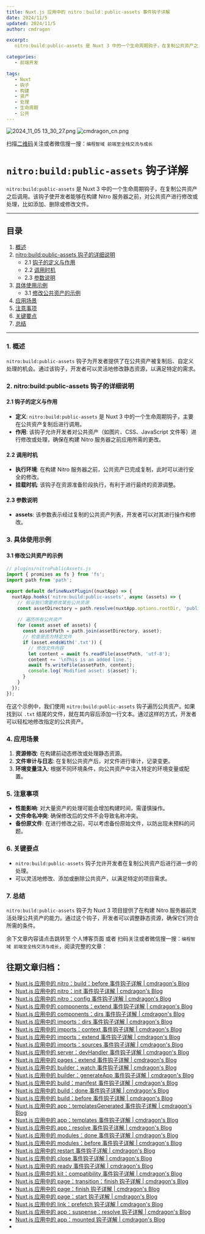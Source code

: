```yaml
---
title: Nuxt.js 应用中的 nitro：build：public-assets 事件钩子详解
date: 2024/11/5
updated: 2024/11/5
author: cmdragon

excerpt:
   nitro:build:public-assets 是 Nuxt 3 中的一个生命周期钩子，在复制公共资产之后调用。该钩子使开发者能够在构建 Nitro 服务器之前，对公共资产进行修改或处理，比如添加、删除或修改文件。

categories:
   - 前端开发

tags:
   - Nuxt
   - 钩子
   - 构建
   - 资产
   - 处理
   - 生命周期
   - 公共
---
```


<img src="https://static.cmdragon.cn/blog/images/2024_11_05 13_30_27.png@blog" title="2024_11_05 13_30_27.png" alt="2024_11_05 13_30_27.png"/>

<img src="https://static.cmdragon.cn/blog/images/cmdragon_cn.png" title="cmdragon_cn.png" alt="cmdragon_cn.png"/>


扫描[二维码](https://static.cmdragon.cn/blog/images/cmdragon_cn.png)关注或者微信搜一搜：`编程智域 前端至全栈交流与成长`

# `nitro:build:public-assets` 钩子详解

`nitro:build:public-assets` 是 Nuxt 3 中的一个生命周期钩子，在复制公共资产之后调用。该钩子使开发者能够在构建 Nitro 服务器之前，对公共资产进行修改或处理，比如添加、删除或修改文件。

---

## 目录

1. [概述](#1-概述)
2. [nitro:build:public-assets 钩子的详细说明](#2-nitrobuildpublic-assets-钩子的详细说明)
   - 2.1 [钩子的定义与作用](#21-钩子的定义与作用)
   - 2.2 [调用时机](#22-调用时机)
   - 2.3 [参数说明](#23-参数说明)
3. [具体使用示例](#3-具体使用示例)
   - 3.1 [修改公共资产的示例](#31-修改公共资产的示例)
4. [应用场景](#4-应用场景)
5. [注意事项](#5-注意事项)
6. [关键要点](#6-关键要点)
7. [总结](#7-总结)

---

### 1. 概述

`nitro:build:public-assets` 钩子为开发者提供了在公共资产被复制后、自定义处理的机会。通过该钩子，开发者可以灵活地修改静态资源，以满足特定的需求。

### 2. nitro:build:public-assets 钩子的详细说明

#### 2.1 钩子的定义与作用

- **定义**: `nitro:build:public-assets` 是 Nuxt 3 中的一个生命周期钩子，主要在公共资产复制后进行调用。
- **作用**: 该钩子允许开发者对公共资产（如图片、CSS、JavaScript 文件等）进行修改或处理，确保在构建 Nitro 服务器之前应用所需的更改。

#### 2.2 调用时机

- **执行环境**: 在构建 Nitro 服务器之前，公共资产已完成复制，此时可以进行安全的修改。
- **挂载时机**: 该钩子在资源准备阶段执行，有利于进行最终的资源调整。

#### 2.3 参数说明

- **assets**: 该参数表示经过复制的公共资产列表，开发者可以对其进行操作和修改。

### 3. 具体使用示例

#### 3.1 修改公共资产的示例

```javascript
// plugins/nitroPublicAssets.js
import { promises as fs } from 'fs';
import path from 'path';

export default defineNuxtPlugin((nuxtApp) => {
  nuxtApp.hooks('nitro:build:public-assets', async (assets) => {
    // 假设我们需要修改某些公共资源
    const assetDirectory = path.resolve(nuxtApp.options.rootDir, 'public');
    
    // 遍历所有公共资产
    for (const asset of assets) {
      const assetPath = path.join(assetDirectory, asset);
      // 检查是否为特定文件
      if (asset.endsWith('.txt')) {
        // 修改文件内容
        let content = await fs.readFile(assetPath, 'utf-8');
        content += '\nThis is an added line.';
        await fs.writeFile(assetPath, content);
        console.log(`Modified asset: ${asset}`);
      }
    }
  });
});
```

在这个示例中，我们使用 `nitro:build:public-assets` 钩子遍历公共资产。如果找到以 `.txt` 结尾的文件，就在其内容后添加一行文本。通过这样的方式，开发者可以轻松地修改指定的公共资产。

### 4. 应用场景

1. **资源修改**: 在构建前动态修改或处理静态资源。
2. **文件审计与日志**: 在复制公共资产后，对文件进行审计，记录变更。
3. **环境变量注入**: 根据不同环境条件，向公共资产中注入特定的环境变量或配置。

### 5. 注意事项

- **性能影响**: 对大量资产的处理可能会增加构建时间，需谨慎操作。
- **文件命名冲突**: 确保修改后的文件不会导致名称冲突。
- **备份原文件**: 在进行修改之前，可以考虑备份原始文件，以防出现未预料的问题。

### 6. 关键要点

- `nitro:build:public-assets` 钩子允许开发者在复制公共资产后进行进一步的处理。
- 可以灵活地修改、添加或删除公共资产，以满足特定的项目需求。

### 7. 总结

`nitro:build:public-assets` 钩子为 Nuxt 3 项目提供了在构建 Nitro 服务器前灵活处理公共资产的能力。通过这个钩子，开发者可以调整静态资源，确保它们符合所需的条件。

余下文章内容请点击跳转至 个人博客页面 或者 扫码关注或者微信搜一搜：`编程智域 前端至全栈交流与成长`，阅读完整的文章：

## 往期文章归档：

- [Nuxt.js 应用中的 nitro：build：before 事件钩子详解 | cmdragon's Blog](https://blog.cmdragon.cn/posts/1c70713c402c/)
- [Nuxt.js 应用中的 nitro：init 事件钩子详解 | cmdragon's Blog](https://blog.cmdragon.cn/posts/8122bb43e5c6/)
- [Nuxt.js 应用中的 nitro：config 事件钩子详解 | cmdragon's Blog](https://blog.cmdragon.cn/posts/61ef115005d4/)
- [Nuxt.js 应用中的 components：extend 事件钩子详解 | cmdragon's Blog](https://blog.cmdragon.cn/posts/f1df4f41c9a9/)
- [Nuxt.js 应用中的 components：dirs 事件钩子详解 | cmdragon's Blog](https://blog.cmdragon.cn/posts/0f896139298c/)
- [Nuxt.js 应用中的 imports：dirs 事件钩子详解 | cmdragon's Blog](https://blog.cmdragon.cn/posts/ddb970c3c508/)
- [Nuxt.js 应用中的 imports：context 事件钩子详解 | cmdragon's Blog](https://blog.cmdragon.cn/posts/95d21c3b16f6/)
- [Nuxt.js 应用中的 imports：extend 事件钩子详解 | cmdragon's Blog](https://blog.cmdragon.cn/posts/002d9daf4c46/)
- [Nuxt.js 应用中的 imports：sources 事件钩子详解 | cmdragon's Blog](https://blog.cmdragon.cn/posts/f4858dcadca1/)
- [Nuxt.js 应用中的 server：devHandler 事件钩子详解 | cmdragon's Blog](https://blog.cmdragon.cn/posts/801ed4ce0612/)
- [Nuxt.js 应用中的 pages：extend 事件钩子详解 | cmdragon's Blog](https://blog.cmdragon.cn/posts/83af28e7c789/)
- [Nuxt.js 应用中的 builder：watch 事件钩子详解 | cmdragon's Blog](https://blog.cmdragon.cn/posts/fa5b7db36d2d/)
- [Nuxt.js 应用中的 builder：generateApp 事件钩子详解 | cmdragon's Blog](https://blog.cmdragon.cn/posts/adc96aee3b3c/)
- [Nuxt.js 应用中的 build：manifest 事件钩子详解 | cmdragon's Blog](https://blog.cmdragon.cn/posts/523de9001247/)
- [Nuxt.js 应用中的 build：done 事件钩子详解 | cmdragon's Blog](https://blog.cmdragon.cn/posts/41dece9c782c/)
- [Nuxt.js 应用中的 build：before 事件钩子详解 | cmdragon's Blog](https://blog.cmdragon.cn/posts/eb2bd3bbfab8/)
- [Nuxt.js 应用中的 app：templatesGenerated 事件钩子详解 | cmdragon's Blog](https://blog.cmdragon.cn/posts/b76b5d553a8b/)
- [Nuxt.js 应用中的 app：templates 事件钩子详解 | cmdragon's Blog](https://blog.cmdragon.cn/posts/ace6c53275c4/)
- [Nuxt.js 应用中的 app：resolve 事件钩子详解 | cmdragon's Blog](https://blog.cmdragon.cn/posts/9ea12f07cc2a/)
- [Nuxt.js 应用中的 modules：done 事件钩子详解 | cmdragon's Blog](https://blog.cmdragon.cn/posts/397fbad66fab/)
- [Nuxt.js 应用中的 modules：before 事件钩子详解 | cmdragon's Blog](https://blog.cmdragon.cn/posts/5b5669bca701/)
- [Nuxt.js 应用中的 restart 事件钩子详解 | cmdragon's Blog](https://blog.cmdragon.cn/posts/25888bf37a0f/)
- [Nuxt.js 应用中的 close 事件钩子详解 | cmdragon's Blog](https://blog.cmdragon.cn/posts/ec1665a791a5/)
- [Nuxt.js 应用中的 ready 事件钩子详解 | cmdragon's Blog](https://blog.cmdragon.cn/posts/37d771762c8f/)
- [Nuxt.js 应用中的 kit：compatibility 事件钩子详解 | cmdragon's Blog](https://blog.cmdragon.cn/posts/52224e8e71ec/)
- [Nuxt.js 应用中的 page：transition：finish 钩子详解 | cmdragon's Blog](https://blog.cmdragon.cn/posts/80acaed2b809/)
- [Nuxt.js 应用中的 page：finish 钩子详解 | cmdragon's Blog](https://blog.cmdragon.cn/posts/2e422732f13a/)
- [Nuxt.js 应用中的 page：start 钩子详解 | cmdragon's Blog](https://blog.cmdragon.cn/posts/9876204f1a7b/)
- [Nuxt.js 应用中的 link：prefetch 钩子详解 | cmdragon's Blog](https://blog.cmdragon.cn/posts/3821d8f8b93e/)
- [Nuxt.js 应用中的 app：suspense：resolve 钩子详解 | cmdragon's Blog](https://blog.cmdragon.cn/posts/aca9f9d7692b/)
- [Nuxt.js 应用中的 app：mounted 钩子详解 | cmdragon's Blog](https://blog.cmdragon.cn/posts/a07f12bddf8c/)
-


